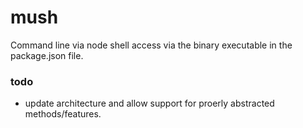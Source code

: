 # mush
Command line via node shell access via the binary executable in the package.json file.

### todo
- update architecture and allow support for proerly abstracted methods/features.

